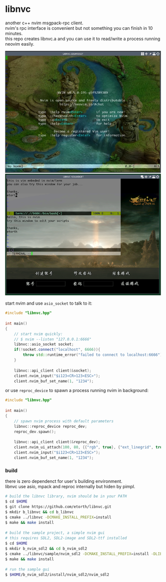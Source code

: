 # libnvc

another c++ nvim msgpack-rpc client.  
nvim's rpc interface is convenient but not something you can finish in 10 minutes.  
this repo creates libnvc.a and you can use it to read/write a process running neovim easily.

![image](https://github.com/etorth/libnvc/raw/master/readme/cap2.png)
![image](https://github.com/etorth/libnvc/raw/master/readme/cap1.png)

start nvim and use ```asio_socket``` to talk to it:

```cpp
#include "libnvc.hpp"

int main()
{
    // start nvim quickly:
    // $ nvim --listen "127.0.0.1:6666"
    libnvc::asio_socket socket;
    if(!socket.connect("localhost", 6666)){
        throw std::runtime_error("failed to connect to localhost:6666");
    }

    libnvc::api_client client(&socket);
    client.nvim_input("$i123<CR>123<ESC>");
    client.nvim_buf_set_name(1, "1234");
```
or use ```reproc_device``` to spawn a process running nvim in background:

```cpp
#include "libnvc.hpp"

int main()
{
    // spawn nvim process with default parameters
    libnvc::reproc_device reproc_dev;
    reproc_dev.spawn();

    libnvc::api_client client(&reproc_dev);
    client.nvim_ui_attach(100, 80, {{"rgb", true}, {"ext_linegrid", true}});
    client.nvim_input("$i123<CR>123<ESC>");
    client.nvim_buf_set_name(1, "1234");
```

### build  
there is zero dependenct for user's building environment.  
libnvc use asio, mpack and reproc internally but hiden by pimpl.  

```bash
# build the libnvc library, nvim should be in your PATH
$ cd $HOME
$ git clone https://github.com/etorth/libnvc.git
$ mkdir b_libnvc && cd b_libnvc
$ cmake ../libnvc -DCMAKE_INSTALL_PREFIX=install
$ make && make install

# build the sample project, a simple nvim gui
# this requires SDL2, SDL2-image and SDL2-ttf installed
$ cd $HOME
$ mkdir b_nvim_sdl2 && cd b_nvim_sdl2
$ cmake ../libnvc/sample/nvim_sdl2 -DCMAKE_INSTALL_PREFIX=install -DLIBNVC_INCLUDE=$HOME/b_libnvc/install/include -DLIBNVC_LIB=$HOME/b_libnvc/install/lib
$ make && make install

# run the sample gui
$ $HOME/b_nvim_sdl2/install/nvim_sdl2/nvim_sdl2
```
